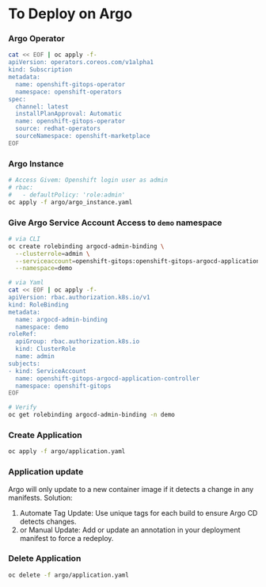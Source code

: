 # To Deploy on Argo
### Argo Operator
```sh
cat << EOF | oc apply -f-
apiVersion: operators.coreos.com/v1alpha1
kind: Subscription
metadata:
  name: openshift-gitops-operator
  namespace: openshift-operators
spec:
  channel: latest
  installPlanApproval: Automatic
  name: openshift-gitops-operator
  source: redhat-operators
  sourceNamespace: openshift-marketplace
EOF
```
### Argo Instance
```sh
# Access Givem: Openshift login user as admin
# rbac:
#   - defaultPolicy: 'role:admin'
oc apply -f argo/argo_instance.yaml
```

### Give Argo Service Account Access to `demo` namespace
```sh
# via CLI
oc create rolebinding argocd-admin-binding \
  --clusterrole=admin \
  --serviceaccount=openshift-gitops:openshift-gitops-argocd-application-controller \
  --namespace=demo

# via Yaml
cat << EOF | oc apply -f-
apiVersion: rbac.authorization.k8s.io/v1
kind: RoleBinding
metadata:
  name: argocd-admin-binding
  namespace: demo
roleRef:
  apiGroup: rbac.authorization.k8s.io
  kind: ClusterRole
  name: admin
subjects:
- kind: ServiceAccount
  name: openshift-gitops-argocd-application-controller
  namespace: openshift-gitops
EOF

# Verify
oc get rolebinding argocd-admin-binding -n demo
```

### Create Application
```sh
oc apply -f argo/application.yaml
```

### Application update
Argo will only update to a new container image if it detects a change in any manifests.
Solution:
1. Automate Tag Update: Use unique tags for each build to ensure Argo CD detects changes.
2. or Manual Update: Add or update an annotation in your deployment manifest to force a redeploy.

### Delete Application
```sh
oc delete -f argo/application.yaml
```
